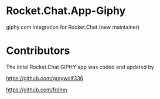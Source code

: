 # Rocket.Chat.App-Giphy
giphy.com integration for Rocket.Chat (new maintainer)

# Contributors

The inital Rocket.Chat GIPHY app was coded and updated by 

https://github.com/graywolf336

https://github.com/frdmn
